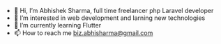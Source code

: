 - 👋 Hi, I’m Abhishek Sharma, full time freelancer php Laravel developer
- 👀 I’m interested in web development and larning new technologies
- 🌱 I’m currently learning Flutter
- 📫 How to reach me biz.abhisharma@gmail.com

<!---
TheAbhishekIN/TheAbhishekIN is a ✨ special ✨ repository because its `README.md` (this file) appears on your GitHub profile.
You can click the Preview link to take a look at your changes.
--->
